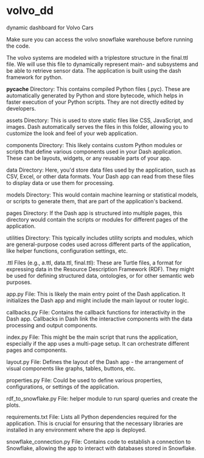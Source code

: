 # volvo_dd
dynamic dashboard for Volvo Cars

Make sure you can access the volvo snowflake warehouse before running the code.

The volvo systems are modeled with a triplestore structure in the final.ttl file. We will use this file to dynamically represent main- and subsystems and be able to retrieve sensor data. The application is built using the dash framework for python.

__pycache__ Directory: This contains compiled Python files (.pyc). These are automatically generated by Python and store bytecode, which helps in faster execution of your Python scripts. They are not directly edited by developers.

assets Directory: This is used to store static files like CSS, JavaScript, and images. Dash automatically serves the files in this folder, allowing you to customize the look and feel of your web application.

components Directory: This likely contains custom Python modules or scripts that define various components used in your Dash application. These can be layouts, widgets, or any reusable parts of your app.

data Directory: Here, you'd store data files used by the application, such as CSV, Excel, or other data formats. Your Dash app can read from these files to display data or use them for processing.

models Directory: This would contain machine learning or statistical models, or scripts to generate them, that are part of the application's backend.

pages Directory: If the Dash app is structured into multiple pages, this directory would contain the scripts or modules for different pages of the application.

utilities Directory: This typically includes utility scripts and modules, which are general-purpose codes used across different parts of the application, like helper functions, configuration settings, etc.

.ttl Files (e.g., a.ttl, data.ttl, final.ttl): These are Turtle files, a format for expressing data in the Resource Description Framework (RDF). They might be used for defining structured data, ontologies, or for other semantic web purposes.

app.py File: This is likely the main entry point of the Dash application. It initializes the Dash app and might include the main layout or router logic.

callbacks.py File: Contains the callback functions for interactivity in the Dash app. Callbacks in Dash link the interactive components with the data processing and output components.

index.py File: This might be the main script that runs the application, especially if the app uses a multi-page setup. It can orchestrate different pages and components.

layout.py File: Defines the layout of the Dash app - the arrangement of visual components like graphs, tables, buttons, etc.

properties.py File: Could be used to define various properties, configurations, or settings of the application.

rdf_to_snowflake.py File: helper module to run sparql queries and create the plots.

requirements.txt File: Lists all Python dependencies required for the application. This is crucial for ensuring that the necessary libraries are installed in any environment where the app is deployed.

snowflake_connection.py File: Contains code to establish a connection to Snowflake, allowing the app to interact with databases stored in Snowflake.
